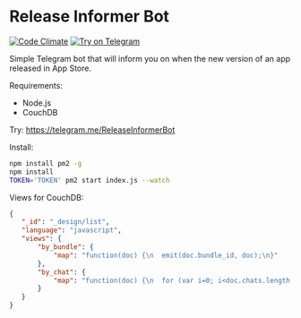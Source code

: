 # Release Informer Bot 

[![Code Climate](https://codeclimate.com/github/makoni/ReleaseInformerBot/badges/gpa.svg?1)](https://codeclimate.com/github/makoni/ReleaseInformerBot) [![Try on Telegram](https://img.shields.io/badge/Telegram-%40ReleaseInformerBot-brightgreen.svg)](https://telegram.me/ReleaseInformerBot)

Simple Telegram bot that will inform you on when the new version of an app released in App Store.

Requirements:
- Node.js
- CouchDB

Try: https://telegram.me/ReleaseInformerBot

Install:

```bash
npm install pm2 -g
npm install
TOKEN='TOKEN' pm2 start index.js --watch
```

Views for CouchDB:
```json
{
   "_id": "_design/list",
   "language": "javascript",
   "views": {
       "by_bundle": {
           "map": "function(doc) {\n  emit(doc.bundle_id, doc);\n}"
       },
       "by_chat": {
           "map": "function(doc) {\n  for (var i=0; i<doc.chats.length; i++) {\n    emit(doc.chats[i], doc);\n  }\n}"
       }
   }
}
```
